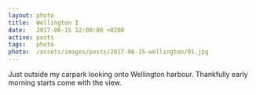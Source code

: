 ```yaml
---
layout: photo
title:  Wellington I
date:   2017-06-15 12:00:00 +0200
active: posts
tags:   photo
photo:  /assets/images/posts/2017-06-15-wellington/01.jpg
---
```


Just outside my carpark looking onto Wellington harbour. Thankfully early morning starts come with the view.
